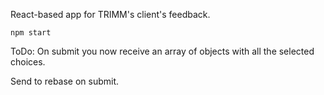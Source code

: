 React-based app for TRIMM's client's feedback.

```
npm start
```

ToDo:
On submit you now receive an array of objects with all the selected choices.

Send to rebase on submit.